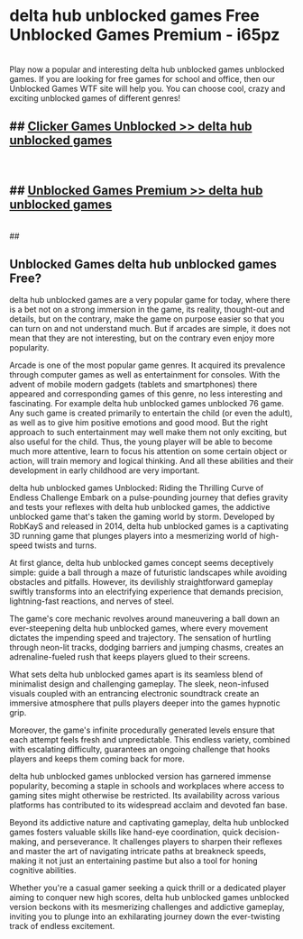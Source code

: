 # delta hub unblocked games  Free Unblocked Games Premium - i65pz <br>
<br>
Play now a popular and interesting delta hub unblocked games unblocked games. If you are looking for free games for school and office, then our Unblocked Games WTF site will help you. You can choose cool, crazy and exciting unblocked games of different genres!


## ##  [Clicker Games Unblocked >> delta hub unblocked games](https://lesson1.guru?title=delta_hub_unblocked_games)
  <br>

##  ## [Unblocked Games Premium >> delta hub unblocked games](https://lesson1.guru?title=delta_hub_unblocked_games)
  <br>
  ##



## Unblocked Games delta hub unblocked games Free?

delta hub unblocked games are a very popular game for today, where there is a bet not on a strong immersion in the game, its reality, thought-out and details, but on the contrary, make the game on purpose easier so that you can turn on and not understand much. But if arcades are simple, it does not mean that they are not interesting, but on the contrary even enjoy more popularity.

Arcade is one of the most popular game genres. It acquired its prevalence through computer games as well as entertainment for consoles. With the advent of mobile modern gadgets (tablets and smartphones) there appeared and corresponding games of this genre, no less interesting and fascinating. For example delta hub unblocked games unblocked 76 game. Any such game is created primarily to entertain the child (or even the adult), as well as to give him positive emotions and good mood. But the right approach to such entertainment may well make them not only exciting, but also useful for the child. Thus, the young player will be able to become much more attentive, learn to focus his attention on some certain object or action, will train memory and logical thinking. And all these abilities and their development in early childhood are very important.

delta hub unblocked games Unblocked: Riding the Thrilling Curve of Endless Challenge
Embark on a pulse-pounding journey that defies gravity and tests your reflexes with delta hub unblocked games, the addictive unblocked game that's taken the gaming world by storm. Developed by RobKayS and released in 2014, delta hub unblocked games is a captivating 3D running game that plunges players into a mesmerizing world of high-speed twists and turns.

At first glance, delta hub unblocked games concept seems deceptively simple: guide a ball through a maze of futuristic landscapes while avoiding obstacles and pitfalls. However, its devilishly straightforward gameplay swiftly transforms into an electrifying experience that demands precision, lightning-fast reactions, and nerves of steel.

The game's core mechanic revolves around maneuvering a ball down an ever-steepening delta hub unblocked games, where every movement dictates the impending speed and trajectory. The sensation of hurtling through neon-lit tracks, dodging barriers and jumping chasms, creates an adrenaline-fueled rush that keeps players glued to their screens.

What sets delta hub unblocked games apart is its seamless blend of minimalist design and challenging gameplay. The sleek, neon-infused visuals coupled with an entrancing electronic soundtrack create an immersive atmosphere that pulls players deeper into the games hypnotic grip.

Moreover, the game's infinite procedurally generated levels ensure that each attempt feels fresh and unpredictable. This endless variety, combined with escalating difficulty, guarantees an ongoing challenge that hooks players and keeps them coming back for more.

delta hub unblocked games unblocked version has garnered immense popularity, becoming a staple in schools and workplaces where access to gaming sites might otherwise be restricted. Its availability across various platforms has contributed to its widespread acclaim and devoted fan base.

Beyond its addictive nature and captivating gameplay, delta hub unblocked games fosters valuable skills like hand-eye coordination, quick decision-making, and perseverance. It challenges players to sharpen their reflexes and master the art of navigating intricate paths at breakneck speeds, making it not just an entertaining pastime but also a tool for honing cognitive abilities.

Whether you're a casual gamer seeking a quick thrill or a dedicated player aiming to conquer new high scores, delta hub unblocked games unblocked version beckons with its mesmerizing challenges and addictive gameplay, inviting you to plunge into an exhilarating journey down the ever-twisting track of endless excitement.